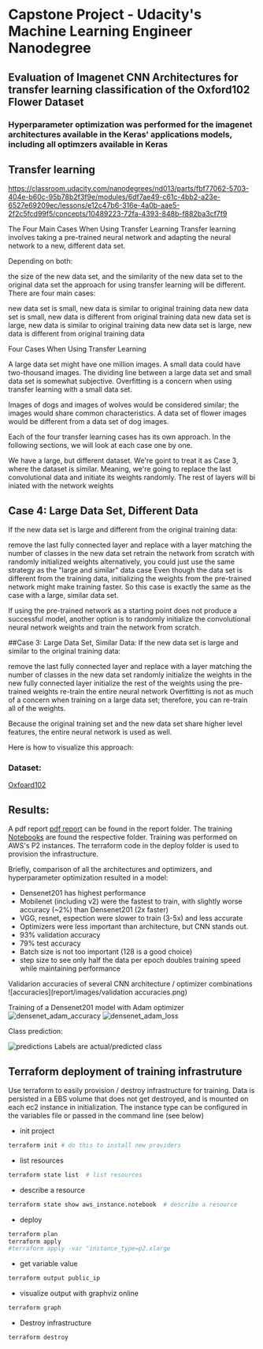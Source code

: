 # Capstone Project - Udacity's Machine Learning Engineer Nanodegree


## Evaluation of Imagenet CNN Architectures for transfer learning classification of the Oxford102 Flower Dataset


### Hyperparameter optimization was performed for the imagenet architectures available in the Keras' applications models,  including all optimzers available in Keras


## Transfer learning


https://classroom.udacity.com/nanodegrees/nd013/parts/fbf77062-5703-404e-b60c-95b78b2f3f9e/modules/6df7ae49-c61c-4bb2-a23e-6527e69209ec/lessons/e12c47b6-316e-4a0b-aae5-2f2c5fcd99f5/concepts/10489223-72fa-4393-848b-f882ba3cf7f9


The Four Main Cases When Using Transfer Learning
Transfer learning involves taking a pre-trained neural network and adapting the neural network to a new, different data set.

Depending on both:

the size of the new data set, and
the similarity of the new data set to the original data set
the approach for using transfer learning will be different. There are four main cases:

new data set is small, new data is similar to original training data
new data set is small, new data is different from original training data
new data set is large, new data is similar to original training data
new data set is large, new data is different from original training data

Four Cases When Using Transfer Learning

A large data set might have one million images. A small data could have two-thousand images. The dividing line between a large data set and small data set is somewhat subjective. Overfitting is a concern when using transfer learning with a small data set.

Images of dogs and images of wolves would be considered similar; the images would share common characteristics. A data set of flower images would be different from a data set of dog images.

Each of the four transfer learning cases has its own approach. In the following sections, we will look at each case one by one.



We have a large, but different dataset. We're goint to treat it as Case 3, where the dataset is similar. Meaning,
we're going to replace the last convolutional data and initiate its weights randomly. The rest of layers will bi iniated with the network weights


## Case 4: Large Data Set, Different Data
If the new data set is large and different from the original training data:

remove the last fully connected layer and replace with a layer matching the number of classes in the new data set
retrain the network from scratch with randomly initialized weights
alternatively, you could just use the same strategy as the "large and similar" data case
Even though the data set is different from the training data, initializing the weights from the pre-trained network might make training faster. So this case is exactly the same as the case with a large, similar data set.

If using the pre-trained network as a starting point does not produce a successful model, another option is to randomly initialize the convolutional neural network weights and train the network from scratch.

##Case 3: Large Data Set, Similar Data:
If the new data set is large and similar to the original training data:

remove the last fully connected layer and replace with a layer matching the number of classes in the new data set
randomly initialize the weights in the new fully connected layer
initialize the rest of the weights using the pre-trained weights
re-train the entire neural network
Overfitting is not as much of a concern when training on a large data set; therefore, you can re-train all of the weights.

Because the original training set and the new data set share higher level features, the entire neural network is used as well.

Here is how to visualize this approach:


### Dataset: 

[Oxfoard102](http://www.robots.ox.ac.uk/~vgg/data/flowers/102/)


## Results:

A pdf report [pdf report](https://github.com/lfcunha/fgvcx_flower/blob/modeling_LC/report/casptone_project_v1.pdf)  can be found in the report folder. The training [Notebooks](https://github.com/lfcunha/fgvcx_flower/tree/modeling_LC/notebooks) are found the respective folder. Training was performed on AWS's P2 instances. The terraform code in the deploy folder is used to provision the infrastructure.

Briefly, comparison of all the architectures and optimizers, and hyperparameter optimization resulted in a model:
 
 - Densenet201 has highest performance
 - Mobilenet (including v2) were the fastest to train, with slightly worse accuracy (~2%) than Densenet201 (2x faster)
 - VGG, resnet, espection were slower to train (3-5x) and less accurate
 - Optimizers were less important than architecture, but CNN stands out.
 - 93% validation  accuracy
 - 79% test accuracy
 - Batch size is not too important (128 is a good choice)
 - step size to see only half the data per epoch doubles training speed while maintaining performance
 
 
 
  Validarion accuracies of several CNN architecture / optimizer combinations
  ![accuracies](report/images/validation accuracies.png)
 
 
  
 Training of a Densenet201 model with Adam optimizer
 ![densenet_adam_accuracy](report/images/densenet_adam_accuracy.png)
 ![densenet_adam_loss](report/images/densenet_adam_loss.png)
 
 
 Class prediction: 
 
 ![predictions](report/images/predictions.png)
   Labels are actual/predicted class



## Terraform deployment of training infrastruture

Use terraform to easily provision / destroy infrastructure for training. Data is persisted in a EBS volume that does not get
destroyed, and is mounted on each ec2 instance in initialization. The instance type can be configured in the variables file
or passed in the command line (see below)



- init project

```bash
terraform init # do this to install new providers
```

- list resources
```bash
terraform state list  # list resources
```

- describe a resource

```bash
terraform state show aws_instance.notebook  # describe a resource
```

- deploy
```bash
terraform plan
terraform apply
#terraform apply -var "instance_type=p2.xlarge
```

- get variable value
```bash
terraform output public_ip
```

- visualize output with graphviz online
```bash
terraform graph  
```
- Destroy infrastructure
```bash
terraform destroy

```


